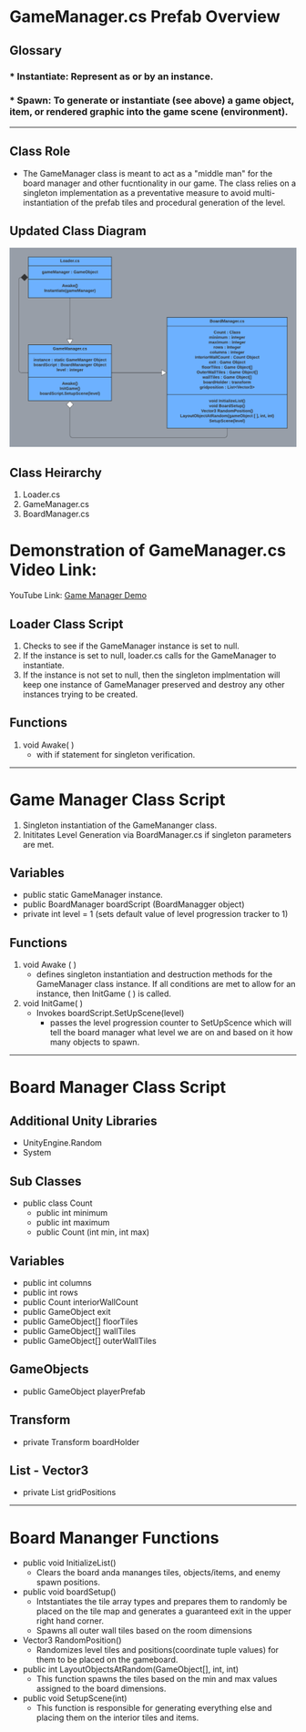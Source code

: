 # GameManager.cs Prefab Overview

## Glossary
### * Instantiate: Represent as or by an instance.
### * Spawn: To generate or instantiate (see above) a game object, item, or rendered graphic into the game scene (environment).  

-----------------------------------------------------------------------------------------------------------------------------------------------------------------------

## **Class Role**
- The GameManager class is meant to act as a "middle man" for the board manager and other fucntionality in our game. The class relies on a singleton implementation as a preventative measure to avoid multi-instantiation of the prefab tiles and procedural generation of the level.

## Updated Class Diagram
![updated diagram](https://github.com/jlreedNIC/Dread/blob/main/docs/Dan/Class%20Diagram.png)
## **Class Heirarchy**
1. Loader.cs
2. GameManager.cs
3. BoardManager.cs

# Demonstration of GameManager.cs Video Link:
YouTube Link: [Game Manager Demo](https://youtu.be/ESsWxhA1P00)

## **Loader Class Script**
1. Checks to see if the GameManager instance is set to null.
2. If the instance is set to null, loader.cs calls for the GameManager to instantiate.
3. If the instance is not set to null, then the singleton implmentation will keep one instance of GameManager preserved and destroy any other instances trying to be created.

## **Functions**
1. void Awake( ) 
   - with if statement for singleton verification.

-----------------------------------------------------------------------------------------------------------------------------------------------------------------------

# **Game Manager Class Script**
1. Singleton instantiation of the GameMananger class.
2. Inititates Level Generation via BoardManager.cs if singleton parameters are met.
## Variables
- public static GameManager instance.
- public BoardManager boardScript (BoardManagger object)
- private int level = 1 (sets default value of level progression tracker to 1)
## Functions
1. void Awake ( ) 
   - defines singleton instantiation and destruction methods for the GameManager class instance. If all conditions are met to allow for an instance,
     then InitGame ( ) is called.
2. void InitGame( ) 
   - Invokes boardScript.SetUpScene(level) 
       - passes the level progression counter to SetUpScence which will tell the board manager what level we are on and based on it how many objects to spawn.

-----------------------------------------------------------------------------------------------------------------------------------------------------------------------

# Board Manager Class Script
## Additional Unity Libraries
  - UnityEngine.Random
  - System 
## Sub Classes
  - public class Count
       * public int minimum
       * public int maximum
       * public Count (int min, int max)
## Variables
   - public int columns
   - public int rows
   - public Count interiorWallCount
   - public GameObject exit
   - public GameObject[] floorTiles
   - public GameObject[] wallTiles
   - public GameObject[] outerWallTiles
## GameObjects
   - public GameObject playerPrefab
## Transform
   - private Transform boardHolder
## List - Vector3
   - private List<Vector3> gridPositions
-----------------------------------------------------------------------------------------------------------------------------------------------------------------------
# Board Mananger Functions
   - public void InitializeList()
     - Clears the board anda mananges tiles, objects/items, and enemy spawn positions.
   - public void boardSetup()
     - Intstantiates the tile array types and prepares them to randomly be placed on the tile map and generates a guaranteed exit in the upper right hand corner.
     - Spawns all outer wall tiles based on the room dimensions
   - Vector3 RandomPosition()
     - Randomizes level tiles and positions(coordinate tuple values) for them to be placed on the gameboard.
   - public int LayoutObjectsAtRandom(GameObject[], int, int)
     - This function spawns the tiles based on the min and max values assigned to the board dimensions.
   - public void SetupScene(int)
     - This function is responsible for generating everything else and placing them on the interior tiles and items.
